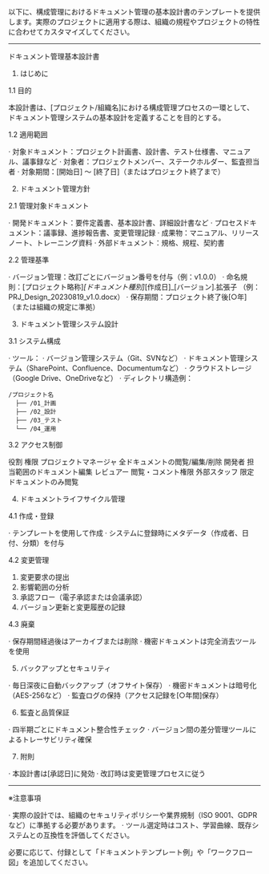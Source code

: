 以下に、構成管理におけるドキュメント管理の基本設計書のテンプレートを提供します。実際のプロジェクトに適用する際は、組織の規程やプロジェクトの特性に合わせてカスタマイズしてください。

---

ドキュメント管理基本設計書

1. はじめに

1.1 目的

本設計書は、[プロジェクト/組織名]における構成管理プロセスの一環として、ドキュメント管理システムの基本設計を定義することを目的とする。

1.2 適用範囲

· 対象ドキュメント：プロジェクト計画書、設計書、テスト仕様書、マニュアル、議事録など
· 対象者：プロジェクトメンバー、ステークホルダー、監査担当者
· 対象期間：[開始日] ～ [終了日]（またはプロジェクト終了まで）

2. ドキュメント管理方針

2.1 管理対象ドキュメント

· 開発ドキュメント：要件定義書、基本設計書、詳細設計書など
· プロセスドキュメント：議事録、進捗報告書、変更管理記録
· 成果物：マニュアル、リリースノート、トレーニング資料
· 外部ドキュメント：規格、規程、契約書

2.2 管理基準

· バージョン管理：改訂ごとにバージョン番号を付与（例：v1.0.0）
· 命名規則：[プロジェクト略称]_[ドキュメント種別]_[作成日]_[バージョン].拡張子
    （例：PRJ_Design_20230819_v1.0.docx）
· 保存期間：プロジェクト終了後[○年]（または組織の規定に準拠）

3. ドキュメント管理システム設計

3.1 システム構成

· ツール：
  · バージョン管理システム（Git、SVNなど）
  · ドキュメント管理システム（SharePoint、Confluence、Documentumなど）
  · クラウドストレージ（Google Drive、OneDriveなど）
· ディレクトリ構造例：
  ```
  /プロジェクト名  
    ├── /01_計画  
    ├── /02_設計  
    ├── /03_テスト  
    └── /04_運用  
  ```

3.2 アクセス制御

役割 権限
プロジェクトマネージャ 全ドキュメントの閲覧/編集/削除
開発者 担当範囲のドキュメント編集
レビュアー 閲覧・コメント権限
外部スタッフ 限定ドキュメントのみ閲覧

4. ドキュメントライフサイクル管理

4.1 作成・登録

· テンプレートを使用して作成
· システムに登録時にメタデータ（作成者、日付、分類）を付与

4.2 変更管理

1. 変更要求の提出
2. 影響範囲の分析
3. 承認フロー（電子承認または会議承認）
4. バージョン更新と変更履歴の記録

4.3 廃棄

· 保存期間経過後はアーカイブまたは削除
· 機密ドキュメントは完全消去ツールを使用

5. バックアップとセキュリティ

· 毎日深夜に自動バックアップ（オフサイト保存）
· 機密ドキュメントは暗号化（AES-256など）
· 監査ログの保持（アクセス記録を[○年間]保存）

6. 監査と品質保証

· 四半期ごとにドキュメント整合性チェック
· バージョン間の差分管理ツールによるトレーサビリティ確保

7. 附則

· 本設計書は[承認日]に発効
· 改訂時は変更管理プロセスに従う

---

※注意事項

· 実際の設計では、組織のセキュリティポリシーや業界規制（ISO 9001、GDPRなど）に準拠する必要があります。
· ツール選定時はコスト、学習曲線、既存システムとの互換性を評価してください。

必要に応じて、付録として「ドキュメントテンプレート例」や「ワークフロー図」を追加してください。